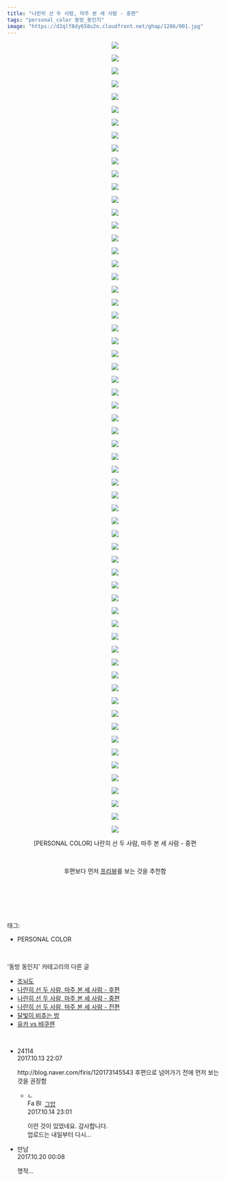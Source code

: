 ```yaml
---
title: "나란히 선 두 사람, 마주 본 세 사람 - 중편"
tags: "personal_color 동방_동인지"
image: "https://d2qlf8dy658u2n.cloudfront.net/ghap/1286/001.jpg"
---
```

<div class="article">
<p style="text-align: center; clear: none; float: none;"><img src="{{ site.imgserver12 }}/ghap/1286/001.jpg"/></p>
<p style="text-align: center; clear: none; float: none;"><img src="{{ site.imgserver12 }}/ghap/1286/002.jpg"/></p>
<p style="text-align: center; clear: none; float: none;"><img src="{{ site.imgserver12 }}/ghap/1286/003.jpg"/></p>
<p style="text-align: center; clear: none; float: none;"><img src="{{ site.imgserver12 }}/ghap/1286/004.jpg"/></p>
<p style="text-align: center; clear: none; float: none;"><img src="{{ site.imgserver12 }}/ghap/1286/005.jpg"/></p>
<p style="text-align: center; clear: none; float: none;"><img src="{{ site.imgserver12 }}/ghap/1286/006.jpg"/></p>
<p style="text-align: center; clear: none; float: none;"><img src="{{ site.imgserver12 }}/ghap/1286/007.jpg"/></p>
<p style="text-align: center; clear: none; float: none;"><img src="{{ site.imgserver12 }}/ghap/1286/008.jpg"/></p>
<p style="text-align: center; clear: none; float: none;"><img src="{{ site.imgserver12 }}/ghap/1286/009.jpg"/></p>
<p style="text-align: center; clear: none; float: none;"><img src="{{ site.imgserver12 }}/ghap/1286/010.jpg"/></p>
<p style="text-align: center; clear: none; float: none;"><img src="{{ site.imgserver12 }}/ghap/1286/011.jpg"/></p>
<p style="text-align: center; clear: none; float: none;"><img src="{{ site.imgserver12 }}/ghap/1286/012.jpg"/></p>
<p style="text-align: center; clear: none; float: none;"><img src="{{ site.imgserver12 }}/ghap/1286/013.jpg"/></p>
<p style="text-align: center; clear: none; float: none;"><img src="{{ site.imgserver12 }}/ghap/1286/014.jpg"/></p>
<p style="text-align: center; clear: none; float: none;"><img src="{{ site.imgserver12 }}/ghap/1286/015.jpg"/></p>
<p style="text-align: center; clear: none; float: none;"><img src="{{ site.imgserver12 }}/ghap/1286/016.jpg"/></p>
<p style="text-align: center; clear: none; float: none;"><img src="{{ site.imgserver12 }}/ghap/1286/017.jpg"/></p>
<p style="text-align: center; clear: none; float: none;"><img src="{{ site.imgserver12 }}/ghap/1286/018.jpg"/></p>
<p style="text-align: center; clear: none; float: none;"><img src="{{ site.imgserver12 }}/ghap/1286/019.jpg"/></p>
<p style="text-align: center; clear: none; float: none;"><img src="{{ site.imgserver12 }}/ghap/1286/020.jpg"/></p>
<p style="text-align: center; clear: none; float: none;"><img src="{{ site.imgserver12 }}/ghap/1286/021.jpg"/></p>
<p style="text-align: center; clear: none; float: none;"><img src="{{ site.imgserver12 }}/ghap/1286/022.jpg"/></p>
<p style="text-align: center; clear: none; float: none;"><img src="{{ site.imgserver12 }}/ghap/1286/023.jpg"/></p>
<p style="text-align: center; clear: none; float: none;"><img src="{{ site.imgserver12 }}/ghap/1286/024.jpg"/></p>
<p style="text-align: center; clear: none; float: none;"><img src="{{ site.imgserver12 }}/ghap/1286/025.jpg"/></p>
<p style="text-align: center; clear: none; float: none;"><img src="{{ site.imgserver12 }}/ghap/1286/026.jpg"/></p>
<p style="text-align: center; clear: none; float: none;"><img src="{{ site.imgserver12 }}/ghap/1286/027.jpg"/></p>
<p style="text-align: center; clear: none; float: none;"><img src="{{ site.imgserver12 }}/ghap/1286/028.jpg"/></p>
<p style="text-align: center; clear: none; float: none;"><img src="{{ site.imgserver12 }}/ghap/1286/029.jpg"/></p>
<p style="text-align: center; clear: none; float: none;"><img src="{{ site.imgserver12 }}/ghap/1286/030.jpg"/></p>
<p style="text-align: center; clear: none; float: none;"><img src="{{ site.imgserver12 }}/ghap/1286/031.jpg"/></p>
<p style="text-align: center; clear: none; float: none;"><img src="{{ site.imgserver12 }}/ghap/1286/032.jpg"/></p>
<p style="text-align: center; clear: none; float: none;"><img src="{{ site.imgserver12 }}/ghap/1286/033.jpg"/></p>
<p style="text-align: center; clear: none; float: none;"><img src="{{ site.imgserver12 }}/ghap/1286/034.jpg"/></p>
<p style="text-align: center; clear: none; float: none;"><img src="{{ site.imgserver12 }}/ghap/1286/035.jpg"/></p>
<p style="text-align: center; clear: none; float: none;"><img src="{{ site.imgserver12 }}/ghap/1286/036.jpg"/></p>
<p style="text-align: center; clear: none; float: none;"><img src="{{ site.imgserver12 }}/ghap/1286/037.jpg"/></p>
<p style="text-align: center; clear: none; float: none;"><img src="{{ site.imgserver12 }}/ghap/1286/038.jpg"/></p>
<p style="text-align: center; clear: none; float: none;"><img src="{{ site.imgserver12 }}/ghap/1286/039.jpg"/></p>
<p style="text-align: center; clear: none; float: none;"><img src="{{ site.imgserver12 }}/ghap/1286/040.jpg"/></p>
<p style="text-align: center; clear: none; float: none;"><img src="{{ site.imgserver12 }}/ghap/1286/041.jpg"/></p>
<p style="text-align: center; clear: none; float: none;"><img src="{{ site.imgserver12 }}/ghap/1286/042.jpg"/></p>
<p style="text-align: center; clear: none; float: none;"><img src="{{ site.imgserver12 }}/ghap/1286/043.jpg"/></p>
<p style="text-align: center; clear: none; float: none;"><img src="{{ site.imgserver12 }}/ghap/1286/044.jpg"/></p>
<p style="text-align: center; clear: none; float: none;"><img src="{{ site.imgserver12 }}/ghap/1286/045.jpg"/></p>
<p style="text-align: center; clear: none; float: none;"><img src="{{ site.imgserver12 }}/ghap/1286/046.jpg"/></p>
<p style="text-align: center; clear: none; float: none;"><img src="{{ site.imgserver12 }}/ghap/1286/047.jpg"/></p>
<p style="text-align: center; clear: none; float: none;"><img src="{{ site.imgserver12 }}/ghap/1286/048.jpg"/></p>
<p style="text-align: center; clear: none; float: none;"><img src="{{ site.imgserver12 }}/ghap/1286/049.jpg"/></p>
<p style="text-align: center; clear: none; float: none;"><img src="{{ site.imgserver12 }}/ghap/1286/050.jpg"/></p>
<p style="text-align: center; clear: none; float: none;"><img src="{{ site.imgserver12 }}/ghap/1286/051.jpg"/></p>
<p style="text-align: center; clear: none; float: none;"><img src="{{ site.imgserver12 }}/ghap/1286/052.jpg"/></p>
<p style="text-align: center; clear: none; float: none;"><img src="{{ site.imgserver12 }}/ghap/1286/053.jpg"/></p>
<p style="text-align: center; clear: none; float: none;"><img src="{{ site.imgserver12 }}/ghap/1286/054.jpg"/></p>
<p style="text-align: center; clear: none; float: none;"><img src="{{ site.imgserver12 }}/ghap/1286/055.jpg"/></p>
<p style="text-align: center; clear: none; float: none;"><img src="{{ site.imgserver12 }}/ghap/1286/056.jpg"/></p>
<p style="text-align: center; clear: none; float: none;"><img src="{{ site.imgserver12 }}/ghap/1286/057.jpg"/></p>
<p style="text-align: center; clear: none; float: none;"><img src="{{ site.imgserver12 }}/ghap/1286/058.jpg"/></p>
<p style="text-align: center; clear: none; float: none;"><img src="{{ site.imgserver12 }}/ghap/1286/059.jpg"/></p>
<p style="text-align: center; clear: none; float: none;"><img src="{{ site.imgserver12 }}/ghap/1286/060.jpg"/></p>
<p style="text-align: center; clear: none; float: none;"><img src="{{ site.imgserver12 }}/ghap/1286/061.jpg"/></p>
<p style="text-align: center; clear: none; float: none;"><img src="{{ site.imgserver12 }}/ghap/1286/062.jpg"/></p>
<p style="text-align: center; clear: none; float: none;">[PERSONAL COLOR] 나란히 선 두 사람, 마주 본 세 사람 - 중편</p>
<p style="text-align: center; clear: none; float: none;"><br/></p>
<p style="text-align: center; clear: none; float: none;">후편보다 먼저 <a class="tx-link" href="http://ghaptouhou.tistory.com/3852" target="_blank">프리뷰</a>를 보는 것을 추천함</p>
<p style="text-align: center; clear: none; float: none;"><br/></p>
<p><br/></p>
</div><br/>
<div class="tagTrail">
<p>태그: </p>
<ul>
<li>PERSONAL COLOR</li>
</ul>
</div><br/>
<div class="another">
<p>'동방 동인지' 카테고리의 다른 글</p>
<ul>
<li><a href="/ghap_1288">조뇌도</a></li>
<li><a href="/ghap_1287">나란히 선 두 사람, 마주 본 세 사람 - 후편</a></li>
<li><a href="/ghap_1286">나란히 선 두 사람, 마주 본 세 사람 - 중편</a></li>
<li><a href="/ghap_1285">나란히 선 두 사람, 마주 본 세 사람 - 전편</a></li>
<li><a href="/ghap_1284">달빛이 비추는 방</a></li>
<li><a href="/ghap_1283">유카 vs 뱌쿠렌</a></li>
</ul>
</div><br/>
<div class="cb_module cb_fluid">
<div class="cb_wrt cb_profile">
<div class="comment">
<ul>
<li class="cb_thumb_off" id="comment15104516">
<div class="cb_comment_area">
<div class="cb_info_area">
<div class="cb_section">
<span class="cb_nick_name">24114</span>
</div>
<div class="cb_section">
<span class="cb_date">2017.10.13 22:07 </span>
</div>
</div>
<div class="cb_dsc_comment">
<p class="cb_dsc">
											http://blog.naver.com/firis/120173145543 후편으로 넘어가기 전에 먼저 보는 것을 권장함
										</p>
</div>
<ul>
<li class="cb_thumb_off" id="comment15105468">
<span class="cb_bu_subnode">ㄴ</span>
<div class="cb_comment_area">
<div class="cb_info_area">
<div class="cb_section">
<span class="cb_nick_name"><img alt="Favicon of https://ghaptouhou.tistory.com" height="16" onerror="this.onerror=null;this.parentNode.removeChild(this)" src="https://ghaptouhou.tistory.com/favicon.ico" width="16"/> <img alt="BlogIcon" height="16" onerror="this.parentNode.removeChild(this)" src="https://ghaptouhou.tistory.com/index.gif" width="16"/> <a href="https://ghaptouhou.tistory.com" onclick="return openLinkInNewWindow(this)"> 그압</a><span class="tistoryProfileLayerTrigger" onclick='TistoryProfile.show(event, this, {"title":"\uc800\uae30 \uc774\uac70 \ub098\uc911\uc5d0 \uc218\uc815 \uac00\ub2a5\ud558\ub098\uc694","url":"https:\/\/ghap.tistory.com","nickname":"\uadf8\uc555","items":[]}); return false;'></span></span>
</div>
<div class="cb_section">
<span class="cb_date">2017.10.14 23:01 </span>
</div>
</div>
<div class="cb_dsc_comment">
<p class="cb_dsc">
																이런 것이 있었네요. 감사합니다.<br/>
업로드는 내일부터 다시...
															</p>
</div>
</div>
</li>
</ul>
</div></li>
<li class="cb_thumb_off" id="comment15109627">
<div class="cb_comment_area">
<div class="cb_info_area">
<div class="cb_section">
<span class="cb_nick_name">만남</span>
</div>
<div class="cb_section">
<span class="cb_date">2017.10.20 00:08 </span>
</div>
</div>
<div class="cb_dsc_comment">
<p class="cb_dsc">
											명작...
										</p>
</div>
</div></li>
</ul>
</div>
</div><!-- commentList close -->
</div><br/>
